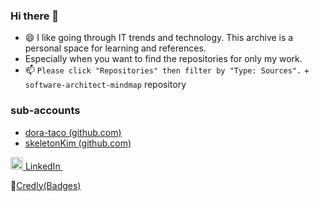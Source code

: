 ### Hi there 👋

- 😄 I like going through IT trends and technology. This archive is a personal space for learning and references.
- Especially when you want to find the repositories for only my work. 
- 📫 ``` Please click "Repositories" then filter by "Type: Sources". ``` + `software-architect-mindmap` repository

### sub-accounts
- [dora-taco (github.com)](https://github.com/dora-taco)
- [skeletonKim (github.com)](https://github.com/skeletonKim/software-architect-mindmap)

<p>
  <a href="https://www.linkedin.com/in/taeho-kim-718020157/" rel="nofollow noreferrer">
    <img src="https://content.linkedin.com/content/dam/me/business/en-us/amp/brand-site/v2/bg/LI-Bug.svg.original.svg" alt="linkedin" width=20> LinkedIn
  </a> &nbsp; 
</p>

📛[Credly(Badges)](https://www.credly.com/users/taeho-kim.16c9c429)

<!--
[![Github stats](https://github-readme-stats.vercel.app/api?username=kimtth&hide=prs,contribs&count_private=true&include_all_commits=true&show_icons=true)](https://github.com/kimtth)
-->

<!--
[![Top Langs](https://github-readme-stats.vercel.app/api/top-langs/?username=kimtth&langs_count=10&hide=GAP,jupyter%20notebook&layout=compact)](https://github.com/kimtth)
-->
<!--
**kimtth/kimtth** is a ✨ _special_ ✨ repository because its `README.md` (this file) appears on your GitHub profile.

Here are some ideas to get you started:

- 🔭 I’m currently working on ...
- 🌱 I’m currently learning ...
- 👯 I’m looking to collaborate on ...
- 🤔 I’m looking for help with ...
- 💬 Ask me about ...
- 📫 How to reach me: ...
- 😄 Pronouns: ...
- ⚡ Fun fact: ...
-->
